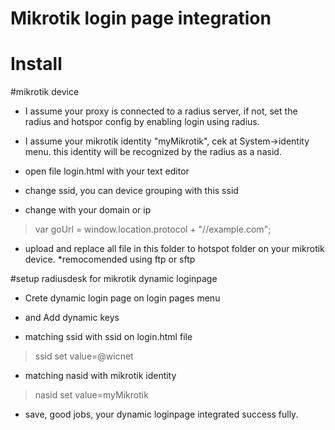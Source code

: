 # Mikrotik login page integration

# Install

#mikrotik device
- I assume your proxy is connected to a radius server, if not, set the radius and hotspor config by enabling login using radius.
- I assume your mikrotik identity  "myMikrotik", cek at System->identity menu. this identity will be recognized by the radius as a nasid.
- open file login.html with your text editor

- change ssid, you can device grouping with this ssid
> <input type="hidden" name="ssid" value="@wicnet">

- change with your domain or ip
> var goUrl = window.location.protocol + "//example.com";

- upload and replace all file in this folder to hotspot folder on your mikrotik device. *remocomended using ftp or sftp

#setup radiusdesk for mikrotik dynamic loginpage
- Crete dynamic login page on login pages menu
- and Add dynamic keys

- matching ssid with ssid on login.html file
> ssid set value=@wicnet 

- matching nasid with mikrotik identity
> nasid set value=myMikrotik

- save, good jobs, your dynamic loginpage integrated success fully.
